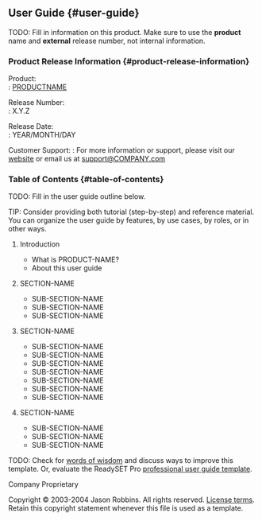 User Guide {#user-guide}
----------

TODO: Fill in information on this product. Make sure to use the
**product** name and **external** release number, not internal
information.

### Product Release Information {#product-release-information}

Product:          
:   [PRODUCTNAME](http://www.COMPANY.com/products/PRODUCTNAME/)

Release Number:   
:   X.Y.Z

Release Date:     
:   YEAR/MONTH/DAY

Customer Support: 
:   For more information or support, please visit our [website](http://www.COMPANY.com/products/PRODUCTNAME/) or email us at <support@COMPANY.com>

### Table of Contents {#table-of-contents}

TODO: Fill in the user guide outline below.

TIP: Consider providing both tutorial (step-by-step) and reference
material. You can organize the user guide by features, by use cases, by
roles, or in other ways.

1.  Introduction
    -   What is PRODUCT-NAME?
    -   About this user guide

2.  SECTION-NAME
    -   SUB-SECTION-NAME
    -   SUB-SECTION-NAME
    -   SUB-SECTION-NAME

3.  SECTION-NAME
    -   SUB-SECTION-NAME
    -   SUB-SECTION-NAME
    -   SUB-SECTION-NAME
    -   SUB-SECTION-NAME
    -   SUB-SECTION-NAME
    -   SUB-SECTION-NAME
    -   SUB-SECTION-NAME

4.  SECTION-NAME
    -   SUB-SECTION-NAME
    -   SUB-SECTION-NAME
    -   SUB-SECTION-NAME

TODO: Check for [words of
wisdom](http://readyset.tigris.org/words-of-wisdom/userguide.html) and
discuss ways to improve this template. Or, evaluate the ReadySET Pro
[professional user guide template](http://www.readysetpro.com/).

Company Proprietary

Copyright © 2003-2004 Jason Robbins. All rights reserved. [License
terms](readyset-license.html). Retain this copyright statement whenever
this file is used as a template.


